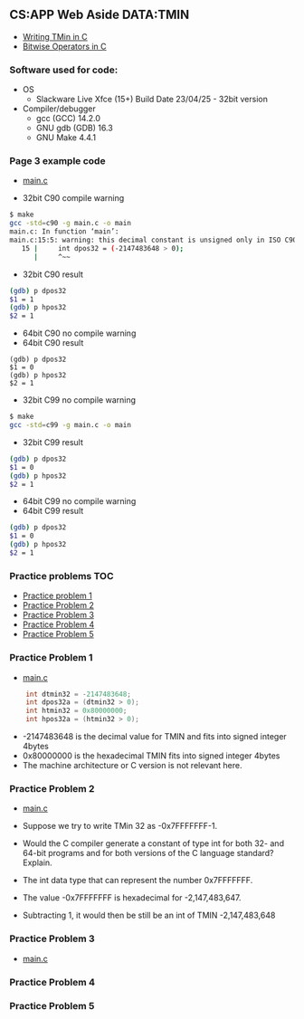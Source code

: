 ## CS:APP Web Aside DATA:TMIN

- [Writing TMin in C](http://csapp.cs.cmu.edu/3e/waside/waside-tmin.pdf)
- [Bitwise Operators in C](https://www.geeksforgeeks.org/bitwise-operators-in-c-cpp/)

### Software used for code:
- OS
    - Slackware Live Xfce (15+) Build Date 23/04/25 - 32bit version
- Compiler/debugger
    - gcc (GCC) 14.2.0
    - GNU gdb (GDB) 16.3
    - GNU Make 4.4.1


### Page 3 example code
- [main.c](./code/data_tmin/example/C90/main.c)

- 32bit C90 compile warning

```bash
$ make
gcc -std=c90 -g main.c -o main
main.c: In function ‘main’:
main.c:15:5: warning: this decimal constant is unsigned only in ISO C90
   15 |     int dpos32 = (-2147483648 > 0);
      |     ^~~

```
- 32bit C90 result

```bash
(gdb) p dpos32
$1 = 1
(gdb) p hpos32
$2 = 1
```
- 64bit C90 no compile warning
- 64bit C90 result
```
(gdb) p dpos32
$1 = 0
(gdb) p hpos32
$2 = 1
```


- 32bit C99 no compile warning

```bash
$ make
gcc -std=c99 -g main.c -o main
```

- 32bit C99 result

```bash
(gdb) p dpos32
$1 = 0
(gdb) p hpos32
$2 = 1
```
- 64bit C99 no compile warning
- 64bit C99 result
```bash
(gdb) p dpos32
$1 = 0
(gdb) p hpos32
$2 = 1
```

### Practice problems TOC

- [Practice problem 1](#practice-problem-1)
- [Practice Problem 2](#practice-problem-2)
- [Practice Problem 3](#practice-problem-3)
- [Practice Problem 4](#practice-problem-4)
- [Practice Problem 5](#practice-problem-5)


### Practice Problem 1

- [main.c](../webasides/code/data_tmin/problem1/C90/main.c)

```c
    int dtmin32 = -2147483648;
    int dpos32a = (dtmin32 > 0);
    int htmin32 = 0x80000000;
    int hpos32a = (htmin32 > 0);
```

- -2147483648 is the decimal value for TMIN and fits into signed integer 4bytes
- 0x80000000 is the hexadecimal TMIN fits into signed integer 4bytes
- The machine architecture or C version is not relevant here.

### Practice Problem 2

- [main.c](./code/data_tmin/problem2/main.c)

- Suppose we try to write TMin 32 as -0x7FFFFFFF-1. 
- Would the C compiler generate a constant of type int for both 32- and 64-bit programs and for both versions of the C language standard? Explain.

- The int data type that can represent the number 0x7FFFFFFF.

- The value -0x7FFFFFFF is hexadecimal for -2,147,483,647. 
- Subtracting 1, it would then be still be an int of TMIN -2,147,483,648 

### Practice Problem 3

- [main.c](./code/data_tmin/problem3/main.c)



### Practice Problem 4



### Practice Problem 5


